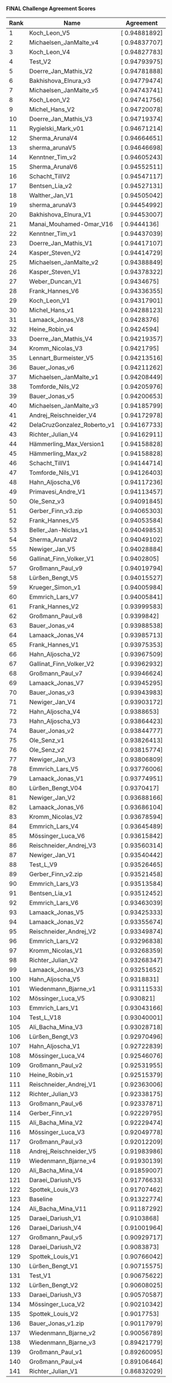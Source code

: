 **FINAL Challenge Agreement Scores**



|Rank|Name|Agreement|
|----|-----|---|
|1|Koch_Leon_V5|[ 0.94881892]|
|2|Michaelsen_JanMalte_v4|[ 0.94837707]|
|3|Koch_Leon_V4|[ 0.94827783]|
|4|Test_V2|[ 0.94793975]|
|5|Doerre_Jan_Mathis_V2|[ 0.94781888]|
|6|Bakhishova_Elnura_v3|[ 0.94779474]|
|7|Michaelsen_JanMalte_v5|[ 0.94743741]|
|8|Koch_Leon_V2|[ 0.94741756]|
|9|Michel_Hans_V2|[ 0.94720078]|
|10|Doerre_Jan_Mathis_V3|[ 0.94719374]|
|11|Rygielski_Mark_v01|[ 0.94671214]|
|12|Sherma_ArunaV4|[ 0.94664651]|
|13|sherma_arunaV5|[ 0.94646698]|
|14|Kenntner_Tim_v2|[ 0.94605243]|
|15|Sherma_ArunaV6|[ 0.94552511]|
|16|Schacht_TillV2|[ 0.94547117]|
|17|Bentsen_Lia_v2|[ 0.94527131]|
|18|Walther_Jan_V1|[ 0.94505042]|
|19|sherma_arunaV3|[ 0.94454992]|
|20|Bakhishova_Elnura_V1|[ 0.94453007]|
|21|Manai_Mouhamed-Omar_V16|[ 0.9444136]|
|22|Kenntner_Tim_v1|[ 0.94437039]|
|23|Doerre_Jan_Mathis_V1|[ 0.94417107]|
|24|Kasper_Steven_V2|[ 0.94414729]|
|25|Michaelsen_JanMalte_v2|[ 0.94388849]|
|26|Kasper_Steven_V1|[ 0.94378322]|
|27|Weber_Duncan_V1|[ 0.9434675]|
|28|Frank_Hannes_V6|[ 0.94336355]|
|29|Koch_Leon_V1|[ 0.94317901]|
|30|Michel_Hans_v1|[ 0.94288123]|
|31|Lamaack_Jonas_V8|[ 0.9428376]|
|32|Heine_Robin_v4|[ 0.9424594]|
|33|Doerre_Jan_Mathis_V4|[ 0.94219357]|
|34|Kromm_Nicolas_V3|[ 0.9421795]|
|35|Lennart_Burmeister_V5|[ 0.94213516]|
|36|Bauer_Jonas_v6|[ 0.94211262]|
|37|Michaelsen_JanMalte_v1|[ 0.94208449]|
|38|Tomforde_Nils_V2|[ 0.94205976]|
|39|Bauer_Jonas_v5|[ 0.94200653]|
|40|Michaelsen_JanMalte_v3|[ 0.94185799]|
|41|Andrej_Reischneider_V4|[ 0.94172978]|
|42|DelaCruzGonzalez_Roberto_v1|[ 0.94167733]|
|43|Richter_Julian_V4|[ 0.94162911]|
|44|Hämmerling_Max_Version1|[ 0.94158828]|
|45|Hämmerling_Max_v2|[ 0.94158828]|
|46|Schacht_TillV1|[ 0.94144714]|
|47|Tomforde_Nils_V1|[ 0.94126403]|
|48|Hahn_Aljoscha_V6|[ 0.94117236]|
|49|Primavesi_Andre_V1|[ 0.94113457]|
|50|Ole_Senz_v3|[ 0.94091845]|
|51|Gerber_Finn_v3.zip|[ 0.94065303]|
|52|Frank_Hannes_V5|[ 0.94053584]|
|53|Beller_Jan-Niclas_v1|[ 0.94049853]|
|54|Sherma_ArunaV2|[ 0.94049102]|
|55|Newiger_Jan_V5|[ 0.94028884]|
|56|Gallinat_Finn_Volker_V1|[ 0.9402805]|
|57|Großmann_Paul_v9|[ 0.94019794]|
|58|Lürßen_Bengt_V5|[ 0.94015527]|
|59|Krueger_Simon_v1|[ 0.94005984]|
|60|Emmrich_Lars_V7|[ 0.94005841]|
|61|Frank_Hannes_V2|[ 0.93999583]|
|62|Großmann_Paul_v8|[ 0.9399842]|
|63|Bauer_Jonas_v4|[ 0.93988538]|
|64|Lamaack_Jonas_V4|[ 0.93985713]|
|65|Frank_Hannes_V1|[ 0.93975353]|
|66|Hahn_Aljoscha_V2|[ 0.93967509]|
|67|Gallinat_Finn_Volker_V2|[ 0.93962932]|
|68|Großmann_Paul_v7|[ 0.93946624]|
|69|Lamaack_Jonas_V7|[ 0.93945295]|
|70|Bauer_Jonas_v3|[ 0.93943983]|
|71|Newiger_Jan_V4|[ 0.93903172]|
|72|Hahn_Aljoscha_V4|[ 0.9388653]|
|73|Hahn_Aljoscha_V3|[ 0.93864423]|
|74|Bauer_Jonas_v2|[ 0.93844777]|
|75|Ole_Senz_v1|[ 0.93826413]|
|76|Ole_Senz_v2|[ 0.93815774]|
|77|Newiger_Jan_V3|[ 0.93806809]|
|78|Emmrich_Lars_V5|[ 0.93776006]|
|79|Lamaack_Jonas_V1|[ 0.93774951]|
|80|Lürßen_Bengt_V04|[ 0.9370417]|
|81|Newiger_Jan_V2|[ 0.93688166]|
|82|Lamaack_Jonas_V6|[ 0.93686104]|
|83|Kromm_Nicolas_V2|[ 0.93678594]|
|84|Emmrich_Lars_V4|[ 0.93645489]|
|85|Mössinger_Luca_V6|[ 0.93615842]|
|86|Reischneider_Andrej_V3|[ 0.93560314]|
|87|Newiger_Jan_V1|[ 0.93540442]|
|88|Test_L_V9|[ 0.93526465]|
|89|Gerber_Finn_v2.zip|[ 0.93521458]|
|90|Emmrich_Lars_V3|[ 0.93513584]|
|91|Bentsen_Lia_v1|[ 0.93512452]|
|92|Emmrich_Lars_V6|[ 0.93463039]|
|93|Lamaack_Jonas_V5|[ 0.93425333]|
|94|Lamaack_Jonas_V2|[ 0.93355674]|
|95|Reischneider_Andrej_V2|[ 0.93349874]|
|96|Emmrich_Lars_V2|[ 0.93296838]|
|97|Kromm_Nicolas_V1|[ 0.93268359]|
|98|Richter_Julian_V2|[ 0.93268347]|
|99|Lamaack_Jonas_V3|[ 0.93251652]|
|100|Hahn_Aljoscha_V5|[ 0.9318831]|
|101|Wiedenmann_Bjarne_v1|[ 0.93111533]|
|102|Mössinger_Luca_V5|[ 0.930821]|
|103|Emmrich_Lars_V1|[ 0.93043166]|
|104|Test_L_V18|[ 0.93040001]|
|105|Ali_Bacha_Mina_V3|[ 0.93028718]|
|106|Lürßen_Bengt_V3|[ 0.92970496]|
|107|Hahn_Aljoscha_V1|[ 0.92722839]|
|108|Mössinger_Luca_V4|[ 0.92546076]|
|109|Großmann_Paul_v2|[ 0.92531955]|
|110|Heine_Robin_v1|[ 0.92515379]|
|111|Reischneider_Andrej_V1|[ 0.92363006]|
|112|Richter_Julian_V3|[ 0.92338175]|
|113|Großmann_Paul_v6|[ 0.92337871]|
|114|Gerber_Finn_v1|[ 0.92229795]|
|115|Ali_Bacha_Mina_V2|[ 0.92229474]|
|116|Mössinger_Luca_V3|[ 0.92049778]|
|117|Großmann_Paul_v3|[ 0.92012209]|
|118|Andrej_Reischneider_V5|[ 0.91983986]|
|119|Wiedenmann_Bjarne_v4|[ 0.91930139]|
|120|Ali_Bacha_Mina_V4|[ 0.91859007]|
|121|Daraei_Dariush_V5|[ 0.91776633]|
|122|Spottek_Louis_V3|[ 0.91707462]|
|123|Baseline|[ 0.91322774]|
|124|Ali_Bacha_Mina_V11|[ 0.91187292]|
|125|Daraei_Dariush_V1|[ 0.9103868]|
|126|Daraei_Dariush_V4|[ 0.91001964]|
|127|Großmann_Paul_v5|[ 0.90929717]|
|128|Daraei_Dariush_V2|[ 0.9083873]|
|129|Spottek_Louis_V1|[ 0.90766042]|
|130|Lürßen_Bengt_V1|[ 0.90715575]|
|131|Test_V1|[ 0.90675622]|
|132|Lürßen_Bengt_V2|[ 0.90608025]|
|133|Daraei_Dariush_V3|[ 0.90570587]|
|134|Mössinger_Luca_V2|[ 0.90210342]|
|135|Spottek_Louis_V2|[ 0.9017753]|
|136|Bauer_Jonas_v1.zip|[ 0.90117979]|
|137|Wiedenmann_Bjarne_v2|[ 0.90056789]|
|138|Wiedenmann_Bjarne_v3|[ 0.89421779]|
|139|Großmann_Paul_v1|[ 0.89260095]|
|140|Großmann_Paul_v4|[ 0.89106464]|
|141|Richter_Julian_V1|[ 0.86832029]|

